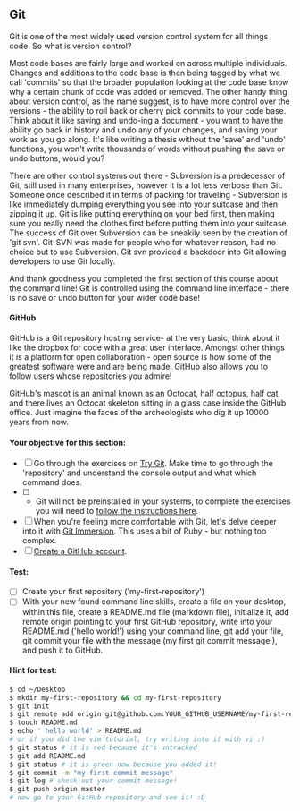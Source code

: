 ## Git

Git is one of the most widely used version control system for all things code. So what is version control?

Most code bases are fairly large and worked on across multiple individuals. Changes and additions to the code base is then being tagged by what we call 'commits' so that the broader population looking at the code base know why a certain chunk of code was added or removed. The other handy thing about version control, as the name suggest, is to have more control over the versions - the ability to roll back or cherry pick commits to your code base. Think about it like saving and undo-ing a document - you want to have the ability go back in history and undo any of your changes, and saving your work as you go along. It's like writing a thesis without the 'save' and 'undo' functions, you won't write thousands of words without pushing the save or undo buttons, would you?

There are other control systems out there - Subversion is a predecessor of Git, still used in many enterprises, however it is a lot less verbose than Git. Someone once described it in terms of packing for traveling - Subversion is like immediately dumping everything you see into your suitcase and then zipping it up. Git is like putting everything on your bed first,  then making sure you really need the clothes first before putting them into your suitcase. The success of Git over Subversion can be sneakily seen by the creation of 'git svn'. Git-SVN was made for people who for whatever reason, had no choice but to use Subversion. Git svn provided a backdoor into Git allowing developers to use Git locally.

And thank goodness you completed the first section of this course about the command line! Git is controlled using the command line interface - there is no save or undo button for your wider code base!


#### GitHub

GitHub is a Git repository hosting service- at the very basic, think about it like the dropbox for code with a great user interface. Amongst other things it is a platform for open collaboration - open source is how some of the greatest software were and are being made. GitHub also allows you to follow users whose repositories you admire!

GitHub's mascot is an animal known as an Octocat, half octopus, half cat, and there lives  an Octocat skeleton sitting in a glass case inside the GitHub office. Just imagine the faces of the archeologists who dig it up 10000 years from now.


#### Your objective for this section:

- [ ] Go through the exercises on [Try Git](https://try.github.io/levels/1/challenges/1). Make time to go through the 'repository' and understand the console output and what which command does.
- [ ] * Git will not be preinstalled in your systems, to complete the exercises you will need to [follow the instructions here](https://git-scm.com/book/en/v2/Getting-Started-Installing-Git).
- [ ] When you're feeling more comfortable with Git, let's delve deeper into it with [Git Immersion](http://gitimmersion.com/). This uses a bit of Ruby - but nothing too complex.
- [ ] [Create a GitHub account](https://github.com/).

#### Test:  
  - [ ] Create your first repository ('my-first-repository')
  - [ ] With your new found command line skills, create a file on your desktop, within this file, create a README.md file (markdown file), initialize it, add remote origin pointing to your first GitHub repository, write into your README.md ('hello world!') using your command line, git add your file, git commit your file with the message (my first git commit message!), and push it to GitHub.

#### Hint for test:  
```bash
$ cd ~/Desktop
$ mkdir my-first-repository && cd my-first-repository
$ git init
$ git remote add origin git@github.com:YOUR_GITHUB_USERNAME/my-first-repository.git
$ touch README.md
$ echo ' hello world' > README.md
# or if you did the vim tutorial, try writing into it with vi :)
$ git status # it is red because it's untracked
$ git add README.md
$ git status # it is green now because you added it!  
$ git commit -m "my first commit message"
$ git log # check out your commit message!
$ git push origin master
# now go to your GitHub repository and see it! :D
```
